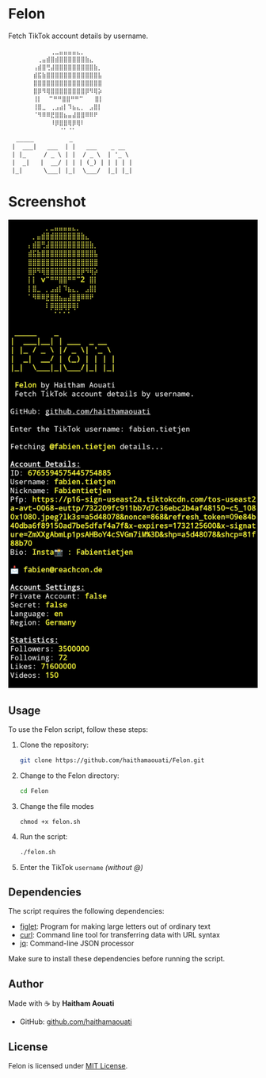 # Felon
Fetch TikTok account details by username.

```
    ⠀   ⠀⠀⠀⢀⣀⣤⣤⣤⣤⣄⡀⠀⠀⠀⠀
       ⠀⢀⣤⣾⣿⣾⣿⣿⣿⣿⣿⣿⣷⣄⠀⠀
       ⢠⣾⣿⢛⣼⣿⣿⣿⣿⣿⣿⣿⣿⣿⣷⡀
       ⣾⣯⣷⣿⣿⣿⣿⣿⣿⣿⣿⣿⣿⣿⣿⣧
       ⣿⣿⣿⣿⣿⣿⣿⣿⣿⣿⣿⣿⣿⣿⣿⣿
       ⣿⡿⠻⢿⣿⣿⣿⣿⣿⣿⣿⣿⡿⠻⢿⡵
       ⢸⡇  ⠉⠛⠛⣿⣿⠛⠛⠉⠀  ⣿⡇
       ⢸⣿⣀⠀⢀⣠⣴⡇⠹⣦⣄⡀⠀⣠⣿⡇
       ⠈⠻⠿⠿⣟⣿⣿⣦⣤⣼⣿⣿⠿⠿⠟⠀
       ⠀⠀⠀⠀⠸⡿⣿⣿⢿⡿⢿⠇⠀⠀⠀⠀
       ⠀⠀⠀⠀⠀⠀⠈⠁⠈⠁⠀⠀
⠀ _____          _                 
 |  ___|   ___  | |   ___    _ __  
 | |_     / _ \ | |  / _ \  | '_ \ 
 |  _|   |  __/ | | | (_) | | | | |
 |_|      \___| |_|  \___/  |_| |_|
```

# Screenshot

![screenshot](https://raw.githubusercontent.com/haithamaouati/Felon/refs/heads/main/screenshot.jpg)

## Usage

To use the Felon script, follow these steps:

1. Clone the repository:

    ```bash
    git clone https://github.com/haithamaouati/Felon.git
    ```

2. Change to the Felon directory:

    ```bash
    cd Felon
    ```
    
3. Change the file modes
    ```
    chmod +x felon.sh
    ```
    
5. Run the script:

    ```bash
    ./felon.sh
    ```

6. Enter the TikTok `username` _(without @)_

## Dependencies

The script requires the following dependencies:

- [figlet](http://www.figlet.org/): Program for making large letters out of ordinary text
- [curl](https://curl.se/): Command line tool for transferring data with URL syntax
- [jq](https://stedolan.github.io/jq/): Command-line JSON processor

Make sure to install these dependencies before running the script.

## Author

Made with :coffee: by **Haitham Aouati**
  - GitHub: [github.com/haithamaouati](https://github.com/haithamaouati)

## License

Felon is licensed under [MIT License](LICENSE).
